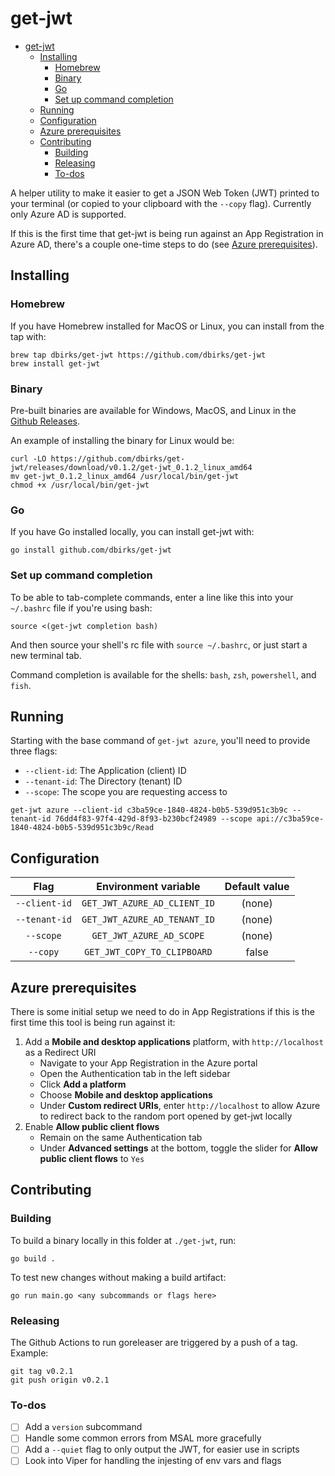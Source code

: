 # get-jwt

- [get-jwt](#get-jwt)
  - [Installing](#installing)
    - [Homebrew](#homebrew)
    - [Binary](#binary)
    - [Go](#go)
    - [Set up command completion](#set-up-command-completion)
  - [Running](#running)
  - [Configuration](#configuration)
  - [Azure prerequisites](#azure-prerequisites)
  - [Contributing](#contributing)
    - [Building](#building)
    - [Releasing](#releasing)
    - [To-dos](#to-dos)

A helper utility to make it easier to get a JSON Web Token (JWT) printed to your terminal (or copied to your clipboard with the `--copy` flag). Currently only Azure AD is supported.

If this is the first time that get-jwt is being run against an App Registration in Azure AD, there's a couple one-time steps to do (see [Azure prerequisites](#azure-prerequisites)).

## Installing

### Homebrew

If you have Homebrew installed for MacOS or Linux, you can install from the tap with:

```
brew tap dbirks/get-jwt https://github.com/dbirks/get-jwt
brew install get-jwt
```

### Binary

Pre-built binaries are available for Windows, MacOS, and Linux in the [Github Releases](https://github.com/dbirks/get-jwt/releases).

An example of installing the binary for Linux would be:

```
curl -LO https://github.com/dbirks/get-jwt/releases/download/v0.1.2/get-jwt_0.1.2_linux_amd64
mv get-jwt_0.1.2_linux_amd64 /usr/local/bin/get-jwt
chmod +x /usr/local/bin/get-jwt
```

### Go

If you have Go installed locally, you can install get-jwt with:

```
go install github.com/dbirks/get-jwt
```

### Set up command completion

To be able to tab-complete commands, enter a line like this into your `~/.bashrc` file if you're using bash:

```
source <(get-jwt completion bash)
```

And then source your shell's rc file with `source ~/.bashrc`, or just start a new terminal tab.

Command completion is available for the shells: `bash`, `zsh`, `powershell`, and `fish`.

## Running

Starting with the base command of `get-jwt azure`, you'll need to provide three flags:
  - `--client-id`: The Application (client) ID
  - `--tenant-id`: The Directory (tenant) ID
  - `--scope`: The scope you are requesting access to

```
get-jwt azure --client-id c3ba59ce-1840-4824-b0b5-539d951c3b9c --tenant-id 76dd4f83-97f4-429d-8f93-b230bcf24989 --scope api://c3ba59ce-1840-4824-b0b5-539d951c3b9c/Read
```

## Configuration

|     Flag      |     Environment variable     | Default value |
| :-----------: | :--------------------------: | :-----------: |
| `--client-id` | `GET_JWT_AZURE_AD_CLIENT_ID` |    (none)     |
| `--tenant-id` | `GET_JWT_AZURE_AD_TENANT_ID` |    (none)     |
|   `--scope`   |   `GET_JWT_AZURE_AD_SCOPE`   |    (none)     |
|   `--copy`    | `GET_JWT_COPY_TO_CLIPBOARD`  |     false     |

## Azure prerequisites

There is some initial setup we need to do in App Registrations if this is the first time this tool is being run against it:

1. Add a **Mobile and desktop applications** platform, with `http://localhost` as a Redirect URI
    - Navigate to your App Registration in the Azure portal
    - Open the Authentication tab in the left sidebar
    - Click **Add a platform**
    - Choose **Mobile and desktop applications**
    - Under **Custom redirect URIs**, enter `http://localhost` to allow Azure to redirect back to the random port opened by get-jwt locally
2. Enable **Allow public client flows**
    - Remain on the same Authentication tab
    - Under **Advanced settings** at the bottom, toggle the slider for **Allow public client flows** to `Yes`

## Contributing

### Building

To build a binary locally in this folder at `./get-jwt`, run:

```
go build .
```

To test new changes without making a build artifact:

```
go run main.go <any subcommands or flags here>
```

### Releasing

The Github Actions to run goreleaser are triggered by a push of a tag. Example:

```
git tag v0.2.1
git push origin v0.2.1
```

### To-dos

- [ ] Add a `version` subcommand
- [ ] Handle some common errors from MSAL more gracefully
- [ ] Add a `--quiet` flag to only output the JWT, for easier use in scripts
- [ ] Look into Viper for handling the injesting of env vars and flags
